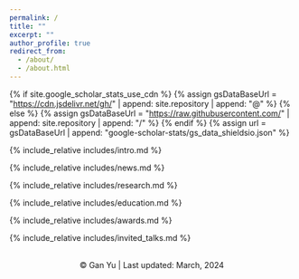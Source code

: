 ```yaml
---
permalink: /
title: ""
excerpt: ""
author_profile: true
redirect_from: 
  - /about/
  - /about.html
---
```


{% if site.google_scholar_stats_use_cdn %}
{% assign gsDataBaseUrl = "https://cdn.jsdelivr.net/gh/" | append: site.repository | append: "@" %}
{% else %}
{% assign gsDataBaseUrl = "https://raw.githubusercontent.com/" | append: site.repository | append: "/" %}
{% endif %}
{% assign url = gsDataBaseUrl | append: "google-scholar-stats/gs_data_shieldsio.json" %}


{% include_relative includes/intro.md %}

{% include_relative includes/news.md %}

{% include_relative includes/research.md %}

{% include_relative includes/education.md %}

{% include_relative includes/awards.md %}

{% include_relative includes/invited_talks.md %}

<center>

<script type='text/javascript' id='clustrmaps' src='//cdn.clustrmaps.com/map_v2.js?cl=ffffff&w= 250&t=n&d=YaCEqTabkGhXbc9_VZFvuWg-a-Mfu1nj3xCZZdWZ5SY'></script>
<br> &copy; Gan Yu | Last updated: March, 2024
</center>

<!---  
    <a href="https://www.easycounter.com/">
    <img src="https://www.easycounter.com/counter.php?davidyugan"
    border="0" alt="Website Hit Counters"></a>
    unique visitors.  
 -->
